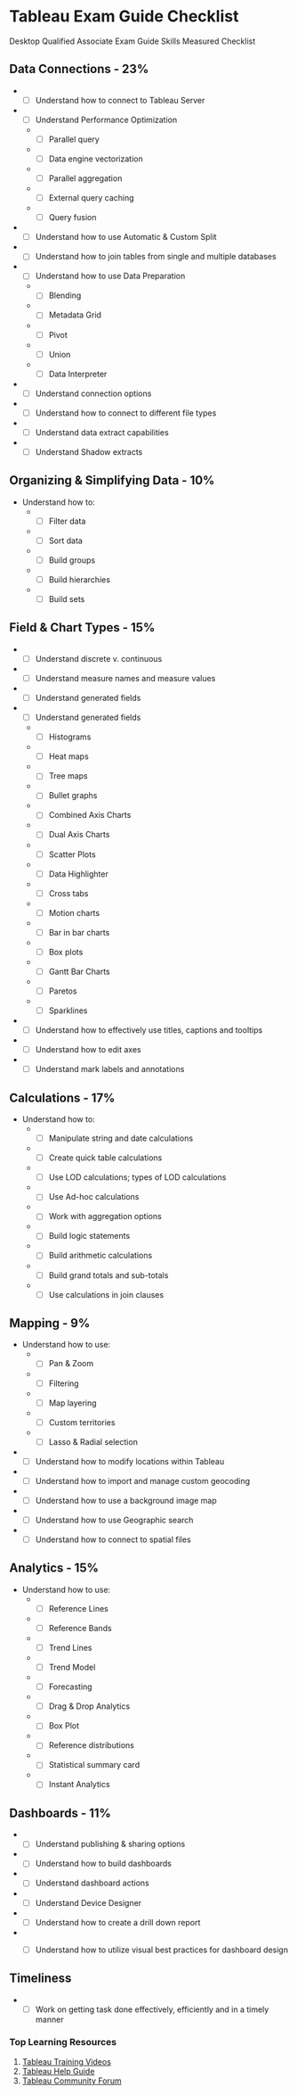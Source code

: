 # Tableau Exam Guide Checklist
Desktop Qualified Associate Exam Guide Skills Measured Checklist

## Data Connections - 23%
* - [ ] Understand how to connect to Tableau Server
* - [ ] Understand Performance Optimization
  * - [ ] Parallel query
  * - [ ] Data engine vectorization
  * - [ ] Parallel aggregation
  * - [ ] External query caching
  * - [ ] Query fusion
* - [ ] Understand how to use Automatic & Custom Split
* - [ ] Understand how to join tables from single and multiple databases
* - [ ] Understand how to use Data Preparation
  * - [ ] Blending
  * - [ ] Metadata Grid
  * - [ ] Pivot
  * - [ ] Union
  * - [ ] Data Interpreter
* - [ ] Understand connection options
* - [ ] Understand how to connect to different file types
* - [ ] Understand data extract capabilities
* - [ ] Understand Shadow extracts

## Organizing & Simplifying Data - 10%
* Understand how to:
  * - [ ] Filter data
  * - [ ] Sort data
  * - [ ] Build groups
  * - [ ] Build hierarchies
  * - [ ] Build sets
  
## Field & Chart Types - 15%
* - [ ] Understand discrete v. continuous
* - [ ] Understand measure names and measure values
* - [ ] Understand generated fields
* - [ ] Understand generated fields
  * - [ ] Histograms
  * - [ ] Heat maps
  * - [ ] Tree maps
  * - [ ] Bullet graphs
  * - [ ] Combined Axis Charts
  * - [ ] Dual Axis Charts
  * - [ ] Scatter Plots
  * - [ ] Data Highlighter
  * - [ ] Cross tabs
  * - [ ] Motion charts
  * - [ ] Bar in bar charts
  * - [ ] Box plots
  * - [ ] Gantt Bar Charts
  * - [ ] Paretos
  * - [ ] Sparklines
* - [ ] Understand how to effectively use titles, captions and tooltips
* - [ ] Understand how to edit axes
* - [ ] Understand mark labels and annotations

## Calculations - 17%
* Understand how to:
  * - [ ] Manipulate string and date calculations
  * - [ ] Create quick table calculations
  * - [ ] Use LOD calculations; types of LOD calculations
  * - [ ] Use Ad-hoc calculations
  * - [ ] Work with aggregation options
  * - [ ] Build logic statements
  * - [ ] Build arithmetic calculations
  * - [ ] Build grand totals and sub-totals
  * - [ ] Use calculations in join clauses

## Mapping - 9%
* Understand how to use:
  * - [ ] Pan & Zoom
  * - [ ] Filtering
  * - [ ] Map layering
  * - [ ] Custom territories
  * - [ ] Lasso & Radial selection
* - [ ] Understand how to modify locations within Tableau
* - [ ] Understand how to import and manage custom geocoding
* - [ ] Understand how to use a background image map
* - [ ] Understand how to use Geographic search
* - [ ] Understand how to connect to spatial files

## Analytics - 15%
* Understand how to use:
  * - [ ] Reference Lines
  * - [ ] Reference Bands
  * - [ ] Trend Lines
  * - [ ] Trend Model
  * - [ ] Forecasting
  * - [ ] Drag & Drop Analytics
  * - [ ] Box Plot
  * - [ ] Reference distributions
  * - [ ] Statistical summary card
  * - [ ] Instant Analytics

## Dashboards - 11%
* - [ ] Understand publishing & sharing options
* - [ ] Understand how to build dashboards
* - [ ] Understand dashboard actions
* - [ ] Understand Device Designer
* - [ ] Understand how to create a drill down report
* - [ ] Understand how to utilize visual best practices for dashboard design 


## Timeliness
* - [ ] Work on getting task done effectively, efficiently and in a timely manner

### Top Learning Resources
1. [Tableau Training Videos](https://www.tableau.com/learn/training)
2. [Tableau Help Guide](http://onlinehelp.tableau.com/current/pro/desktop/en-us/help.html#default.html%3FTocPath%3D_____1)
3. [Tableau Community Forum](https://community.tableau.com/community/forums)
